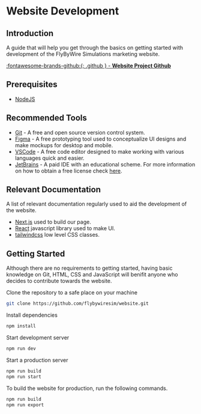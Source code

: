 # Website Development

## Introduction
A guide that will help you get through the basics on getting started with development of the FlyByWire Simulations marketing website.

 [:fontawesome-brands-github:{: .github } -  **Website Project Github**](https://github.com/flybywiresim/website)

## Prerequisites
- [NodeJS](https://nodejs.org/en/)

## Recommended Tools
- [Git](https://git-scm.com/) - A free and open source version control system.
- [Figma](https://www.figma.com/) - A free prototyping tool used to conceptualize UI designs and make mockups for desktop and mobile.
- [VSCode](https://code.visualstudio.com/) - A free code editor designed to make working with various languages quick and easier.
- [JetBrains](https://www.jetbrains.com/) - A paid IDE with an educational scheme. For more information on how to obtain a free license check [here](https://www.jetbrains.com/edu-products/).

## Relevant Documentation
A list of relevant documentation regularly used to aid the development of the website.

- [Next.js](https://nextjs.org) used to build our page.
- [React](https://reactjs.org/) javascript library used to make UI.
- [tailwindcss](https://tailwindcss.com/) low level CSS classes.

## Getting Started
Although there are no requirements to getting started, having basic knowledge on Git, HTML, CSS and JavaScript will benifit anyone who decides to contribute towards the website.

Clone the repository to a safe place on your machine
```sh
git clone https://github.com/flybywiresim/website.git
```

Install dependencies
```sh
npm install
```

Start development server
```sh
npm run dev
```

Start a production server
```sh
npm run build
npm run start
```
To build the website for production, run the following commands.
```sh
npm run build
npm run export
```
